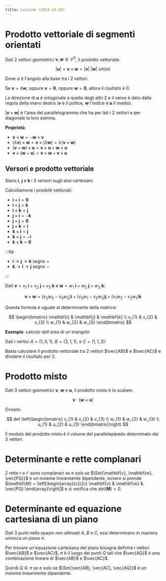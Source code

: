 ```yaml
---
title: Lezione (2024-10-29)
---
```


# Prodotto vettoriale di segmenti orientati

Dati 2 vettori geometrici $\mathbf{v}, \mathbf{w} \in V^{3}$, il prodotto
vettoriale:

$$
|\mathbf{u}| = \mathbf{v} \times \mathbf{w} = |\mathbf{v}| \ |\mathbf{w}| \ sin(\alpha)
$$

Dove $\alpha$ è l'angolo alla base tra i 2 vettori.

Se $\mathbf{v} = \lambda \mathbf{w}$, oppure $\mathbf{v} = \mathbf{0}$, oppure
$\mathbf{w} = \mathbf{0}$, allora il risultato è $0$.

La direzione di $\mathbf{u}$ è ortogonale a quella degli altri 2 e il verso è
dato dalla regola della mano destra ($\mathbf{v}$ è il pollice, $\mathbf{w}$
l'indice e $\mathbf{u}$ il medio).

$|\mathbf{v} \times \mathbf{w}|$ è l'area del parallelogramma che ha per lati i
2 vettori e per diagonale la loro somma.

**Proprietà**:

- $\mathbf{v} \times \mathbf{w} = - \mathbf{w} \times \mathbf{v}$
- $(\lambda \mathbf{v}) \times \mathbf{w} = \mathbf{v} \times (\lambda \mathbf{w}) = \lambda (\mathbf{v} \times \mathbf{w})$
- $(\mathbf{v} + \mathbf{w}) \times \mathbf{u} = \mathbf{v} \times \mathbf{u} + \mathbf{w} \times \mathbf{u}$
- $\mathbf{v} \times (\mathbf{w} + \mathbf{u}) = \mathbf{v} \times \mathbf{w} + \mathbf{v} \times \mathbf{u}$

## Versori e prodotto vettoriale

Siano $\mathbf{i}$, $\mathbf{j}$ e $\mathbf{k}$ i 3 versori sugli assi
cartesiani.

Calcoliamone i prodotti vettoriali:

- $\mathbf{i} \times \mathbf{i} = \mathbf{0}$
- $\mathbf{i} \times \mathbf{j} = \mathbf{k}$
- $\mathbf{i} \times \mathbf{k} = \mathbf{j}$
- $\mathbf{j} \times \mathbf{i} = - \mathbf{k}$
- $\mathbf{j} \times \mathbf{j} = \mathbf{0}$
- $\mathbf{j} \times \mathbf{k} = \mathbf{i}$
- $\mathbf{k} \times \mathbf{i} = \mathbf{j}$
- $\mathbf{k} \times \mathbf{j} = - \mathbf{i}$
- $\mathbf{k} \times \mathbf{k} = \mathbf{0}$

:::tip

- $\mathbf{i} \to \mathbf{j} \to \mathbf{k}$ segno $+$
- $\mathbf{k} \to \mathbf{i} \to \mathbf{j}$ segno $-$

:::

Dati $\mathbf{v} = v_{1}\ \mathbf{i} + v_{2}\ \mathbf{j} + v_{3}\ \mathbf{k}$ e
$\mathbf{w} = w_{1}\ \mathbf{i} + w_{2}\ \mathbf{j} + w_{3}\ \mathbf{k}$:

$$
\mathbf{v} \times \mathbf{w} = (v_{2} w_{3} - v_{3} w_{2}) \mathbf{i} + (v_{3} w_{1} - v_{2} w_{3}) \mathbf{j} + (v_{1} w_{2} - v_{2} w_{1}) \mathbf{k}
$$

Questa formula è uguale al determinante della matrice:

$$
\begin{bmatrix}
\mathbf{i} & \mathbf{j} & \mathbf{k} \\
v_{1} & v_{2} & v_{3} \\
w_{1} & w_{2} & w_{3}
\end{bmatrix}
$$

**Esempio**: calcolo dell'area di un triangolo

Dati i vertici $A = (1, 0, 1)$, $B = (3, 1, 1)$, e $C = (1, 1, 2)$:

<!-- ![](uploads/95e5342c-9c9b-4504-8588-8372b290017a/315d11cf-8b36-41f9-a096-7e7bfdb56974/esempio-area-triangolo.svg) -->

Basta calcolare il prodotto vettoriale tra 2 vettori $\vec{AB}$ e $\vec{AC}$ e
dividere il risultato per 2.

# Prodotto misto

Dati 3 vettori geometrici $\mathbf{v}$, $\mathbf{w}$ e $\mathbf{u}$, il prodotto
misto è lo scalare:

$$
\mathbf{v} \cdot (\mathbf{w} \times \mathbf{u})
$$

Ovvero:

$$
det \left(\begin{bmatrix}
v_{1} & v_{2} & v_{3} \\ w_{1} & w_{2} & w_{3} \\ u_{1} & u_{2} & u_{3}
\end{bmatrix}\right)
$$

Il modulo del prodotto misto è il volume del parallelepipedo determinato dai 3
vettori.

<!-- ![](uploads/95e5342c-9c9b-4504-8588-8372b290017a/ade57152-eab4-4102-b593-f6646c3d5382/parallelepipedo-prodotto-misto.svg) -->

# Determinante e rette complanari

2 rette $r$ e $r'$ sono complanari se e solo se
$\Set{\mathbf{v}, \mathbf{w}, \vec{PQ}}$ è un insieme linearmente dipendente,
ovvero si prende
$\mathbf{M} = \left[\begin{array}{c|c|c} \mathbf{v} & \mathbf{w} & \vec{PQ} \end{array}\right]$
e si verifica che $det(\mathbf{M}) = 0$.

<!-- ![](uploads/95e5342c-9c9b-4504-8588-8372b290017a/07cb49ad-6095-44d7-8580-54f323e69aa0/determinante-rette-complanari.svg) -->

# Determinante ed equazione cartesiana di un piano

Dati 3 punti nello spazio non allineati $A$, $B$ e $C$, essi determinano in
maniera univoca un piano $\pi$.

Per trovare un'equazione cartesiana del piano bisogna definire i vettori
$\vec{AB}$ e $\vec{AC}$, $\pi$ è il luogo dei punti $Q$ tali che $\vec{AQ}$ è
una combinazione lineare di $\vec{AB}$ e $\vec{AC}$.

<!-- ![](uploads/95e5342c-9c9b-4504-8588-8372b290017a/6abfa56c-5cc2-474c-b87d-eb540d0195db/determinante-equazione-cartesiana-spazio.svg) -->

Quindi $Q \in \pi$ se e solo se $\Set{\vec{AB}, \vec{AC}, \vec{AQ}}$ è un
insieme linearmente dipendente.
